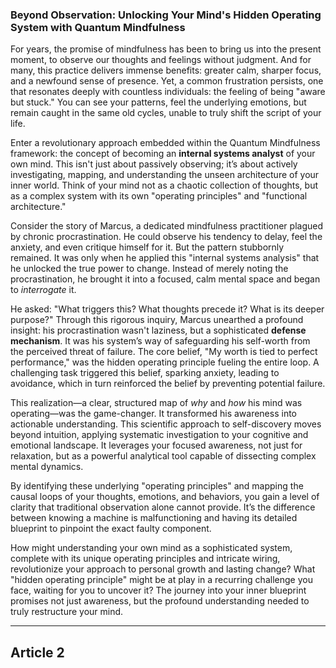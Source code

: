 ### **Beyond Observation: Unlocking Your Mind's Hidden Operating System with Quantum Mindfulness**
For years, the promise of mindfulness has been to bring us into the present moment, to observe our thoughts and feelings without judgment. And for many, this practice delivers immense benefits: greater calm, sharper focus, and a newfound sense of presence. Yet, a common frustration persists, one that resonates deeply with countless individuals: the feeling of being "aware but stuck." You can see your patterns, feel the underlying emotions, but remain caught in the same old cycles, unable to truly shift the script of your life.

Enter a revolutionary approach embedded within the Quantum Mindfulness framework: the concept of becoming an **internal systems analyst** of your own mind. This isn't just about passively observing; it’s about actively investigating, mapping, and understanding the unseen architecture of your inner world. Think of your mind not as a chaotic collection of thoughts, but as a complex system with its own "operating principles" and "functional architecture."

Consider the story of Marcus, a dedicated mindfulness practitioner plagued by chronic procrastination. He could observe his tendency to delay, feel the anxiety, and even critique himself for it. But the pattern stubbornly remained. It was only when he applied this "internal systems analysis" that he unlocked the true power to change. Instead of merely noting the procrastination, he brought it into a focused, calm mental space and began to *interrogate* it.

He asked: "What triggers this? What thoughts precede it? What is its deeper purpose?" Through this rigorous inquiry, Marcus unearthed a profound insight: his procrastination wasn't laziness, but a sophisticated **defense mechanism**. It was his system’s way of safeguarding his self-worth from the perceived threat of failure. The core belief, "My worth is tied to perfect performance," was the hidden operating principle fueling the entire loop. A challenging task triggered this belief, sparking anxiety, leading to avoidance, which in turn reinforced the belief by preventing potential failure.

This realization—a clear, structured map of *why* and *how* his mind was operating—was the game-changer. It transformed his awareness into actionable understanding. This scientific approach to self-discovery moves beyond intuition, applying systematic investigation to your cognitive and emotional landscape. It leverages your focused awareness, not just for relaxation, but as a powerful analytical tool capable of dissecting complex mental dynamics.

By identifying these underlying "operating principles" and mapping the causal loops of your thoughts, emotions, and behaviors, you gain a level of clarity that traditional observation alone cannot provide. It’s the difference between knowing a machine is malfunctioning and having its detailed blueprint to pinpoint the exact faulty component.

How might understanding your own mind as a sophisticated system, complete with its unique operating principles and intricate wiring, revolutionize your approach to personal growth and lasting change? What "hidden operating principle" might be at play in a recurring challenge you face, waiting for you to uncover it? The journey into your inner blueprint promises not just awareness, but the profound understanding needed to truly restructure your mind.

---

## Article 2